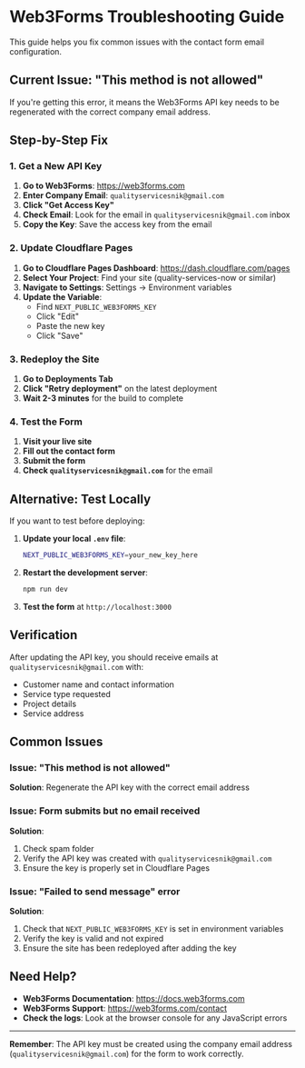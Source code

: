 # Web3Forms Troubleshooting Guide

This guide helps you fix common issues with the contact form email configuration.

## Current Issue: "This method is not allowed"

If you're getting this error, it means the Web3Forms API key needs to be regenerated with the correct company email address.

## Step-by-Step Fix

### 1. Get a New API Key

1. **Go to Web3Forms**: https://web3forms.com
2. **Enter Company Email**: `qualityservicesnik@gmail.com`
3. **Click "Get Access Key"**
4. **Check Email**: Look for the email in `qualityservicesnik@gmail.com` inbox
5. **Copy the Key**: Save the access key from the email

### 2. Update Cloudflare Pages

1. **Go to Cloudflare Pages Dashboard**: https://dash.cloudflare.com/pages
2. **Select Your Project**: Find your site (quality-services-now or similar)
3. **Navigate to Settings**: Settings → Environment variables
4. **Update the Variable**:
   - Find `NEXT_PUBLIC_WEB3FORMS_KEY`
   - Click "Edit"
   - Paste the new key
   - Click "Save"

### 3. Redeploy the Site

1. **Go to Deployments Tab**
2. **Click "Retry deployment"** on the latest deployment
3. **Wait 2-3 minutes** for the build to complete

### 4. Test the Form

1. **Visit your live site**
2. **Fill out the contact form**
3. **Submit the form**
4. **Check `qualityservicesnik@gmail.com`** for the email

## Alternative: Test Locally

If you want to test before deploying:

1. **Update your local `.env` file**:
   ```bash
   NEXT_PUBLIC_WEB3FORMS_KEY=your_new_key_here
   ```

2. **Restart the development server**:
   ```bash
   npm run dev
   ```

3. **Test the form** at `http://localhost:3000`

## Verification

After updating the API key, you should receive emails at `qualityservicesnik@gmail.com` with:

- Customer name and contact information
- Service type requested
- Project details
- Service address

## Common Issues

### Issue: "This method is not allowed"
**Solution**: Regenerate the API key with the correct email address

### Issue: Form submits but no email received
**Solution**: 
1. Check spam folder
2. Verify the API key was created with `qualityservicesnik@gmail.com`
3. Ensure the key is properly set in Cloudflare Pages

### Issue: "Failed to send message" error
**Solution**:
1. Check that `NEXT_PUBLIC_WEB3FORMS_KEY` is set in environment variables
2. Verify the key is valid and not expired
3. Ensure the site has been redeployed after adding the key

## Need Help?

- **Web3Forms Documentation**: https://docs.web3forms.com
- **Web3Forms Support**: https://web3forms.com/contact
- **Check the logs**: Look at the browser console for any JavaScript errors

---

**Remember**: The API key must be created using the company email address (`qualityservicesnik@gmail.com`) for the form to work correctly.
